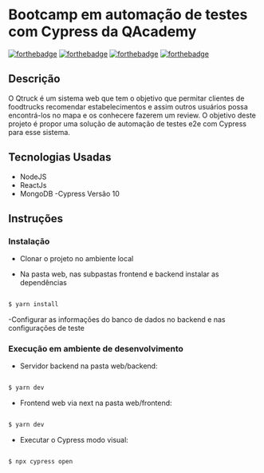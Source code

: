 # Bootcamp em automação de testes com Cypress da QAcademy

[![forthebadge](https://forthebadge.com/images/badges/made-with-javascript.svg)](https://forthebadge.com)
[![forthebadge](https://forthebadge.com/images/badges/uses-html.svg)](https://forthebadge.com)
[![forthebadge](https://forthebadge.com/images/badges/uses-css.svg)](https://forthebadge.com)
[![forthebadge](https://forthebadge.com/images/badges/built-with-love.svg)](https://forthebadge.com)

## Descrição
O Qtruck é um sistema web que tem o objetivo que permitar clientes de foodtrucks recomendar estabelecimentos e assim outros usuários possa encontrá-los no mapa e os conhecere fazerem um review. O objetivo deste projeto é propor uma solução de automação de testes e2e com Cypress para esse sistema.

## Tecnologias Usadas
- NodeJS 
- ReactJs 
- MongoDB
-Cypress Versão 10


## Instruções
### Instalação

- Clonar o projeto no ambiente local

- Na pasta web, nas subpastas frontend e backend instalar as dependências
```bash

$ yarn install
```

-Configurar as informações do banco de dados no backend e nas configurações de teste

### Execução em ambiente de desenvolvimento

- Servidor backend na pasta web/backend:
```bash

$ yarn dev
```

- Frontend web via next na pasta web/frontend:
```bash

$ yarn dev
```

- Executar o Cypress modo visual:
```bash

$ npx cypress open
```
